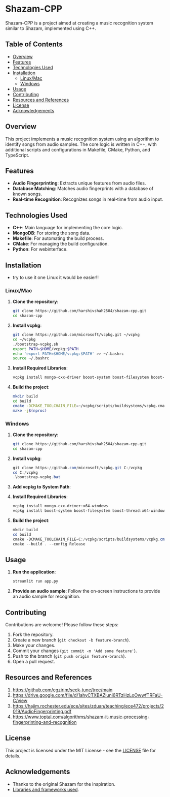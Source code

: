 # Shazam-CPP

Shazam-CPP is a project aimed at creating a music recognition system similar to Shazam, implemented using C++.

## Table of Contents
- [Overview](#overview)
- [Features](#features)
- [Technologies Used](#technologies-used)
- [Installation](#installation)
  - [Linux/Mac](#linuxmac)
  - [Windows](#windows)
- [Usage](#usage)
- [Contributing](#contributing)
- [Resources and References](#resources-and-references)
- [License](#license)
- [Acknowledgements](#acknowledgements)

## Overview

This project implements a music recognition system using an algorithm to identify songs from audio samples. The core logic is written in C++, with additional scripts and configurations in Makefile, CMake, Python, and TypeScript.

## Features

- **Audio Fingerprinting**: Extracts unique features from audio files.
- **Database Matching**: Matches audio fingerprints with a database of known songs.
- **Real-time Recognition**: Recognizes songs in real-time from audio input.

## Technologies Used

- **C++**: Main language for implementing the core logic.
- **MongoDB**: For storing the song data.
- **Makefile**: For automating the build process.
- **CMake**: For managing the build configuration.
- **Python**: For webinterface.

## Installation
- try to use it one Linux it would be easier!!

### Linux/Mac

1. **Clone the repository**:
    ```sh
    git clone https://github.com/harshivshah2504/shazam-cpp.git
    cd shazam-cpp
    ```

2. **Install vcpkg**:
    ```sh
    git clone https://github.com/microsoft/vcpkg.git ~/vcpkg
    cd ~/vcpkg
    ./bootstrap-vcpkg.sh
    export PATH=$HOME/vcpkg:$PATH
    echo 'export PATH=$HOME/vcpkg:$PATH' >> ~/.bashrc
    source ~/.bashrc
    ```

3. **Install Required Libraries**:
    ```sh
    vcpkg install mongo-cxx-driver boost-system boost-filesystem boost-thread
    ```

4. **Build the project**:
    ```sh
    mkdir build
    cd build
    cmake -DCMAKE_TOOLCHAIN_FILE=~/vcpkg/scripts/buildsystems/vcpkg.cmake ..
    make -j$(nproc)
    ```

### Windows

1. **Clone the repository**:
    ```sh
    git clone https://github.com/harshivshah2504/shazam-cpp.git
    cd shazam-cpp
    ```

2. **Install vcpkg**:
    ```powershell
    git clone https://github.com/microsoft/vcpkg.git C:/vcpkg
    cd C:/vcpkg
    .\bootstrap-vcpkg.bat
    ```

3. **Add vcpkg to System Path**:

4. **Install Required Libraries**:
    ```powershell
    vcpkg install mongo-cxx-driver:x64-windows
    vcpkg install boost-system boost-filesystem boost-thread:x64-windows
    ```

5. **Build the project**:
    ```powershell
    mkdir build
    cd build
    cmake -DCMAKE_TOOLCHAIN_FILE=C:/vcpkg/scripts/buildsystems/vcpkg.cmake ..
    cmake --build . --config Release
    ```

## Usage

1. **Run the application**:
    ```sh
    streamlit run app.py
    ```

2. **Provide an audio sample**: Follow the on-screen instructions to provide an audio sample for recognition.

## Contributing

Contributions are welcome! Please follow these steps:

1. Fork the repository.
2. Create a new branch (`git checkout -b feature-branch`).
3. Make your changes.
4. Commit your changes (`git commit -m 'Add some feature'`).
5. Push to the branch (`git push origin feature-branch`).
6. Open a pull request.

## Resources and References
1. https://github.com/cgzirim/seek-tune/tree/main
2. https://drive.google.com/file/d/1ahyCTXBAZiuni6RTzHzLoOwwfTRFaU-C/view
3. https://hajim.rochester.edu/ece/sites/zduan/teaching/ece472/projects/2019/AudioFingerprinting.pdf
4. https://www.toptal.com/algorithms/shazam-it-music-processing-fingerprinting-and-recognition

## License

This project is licensed under the MIT License - see the [LICENSE](LICENSE) file for details.

## Acknowledgements

- Thanks to the original Shazam for the inspiration.
- [Libraries and frameworks used](#technologies-used).


